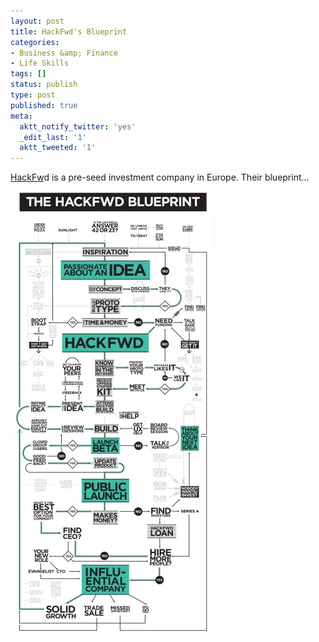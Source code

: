 ```yaml
---
layout: post
title: HackFwd's Blueprint
categories:
- Business &amp; Finance
- Life Skills
tags: []
status: publish
type: post
published: true
meta:
  aktt_notify_twitter: 'yes'
  _edit_last: '1'
  aktt_tweeted: '1'
---
```

<a class="vt-p" href="http://hackfwd.com/">HackFw</a>d is a pre-seed investment company in Europe. Their blueprint...

<img class="aligncenter size-full wp-image-1863" title="hack-fwd-blueprint" src="/img/hack-fwd-blueprint.jpg" alt="" />
